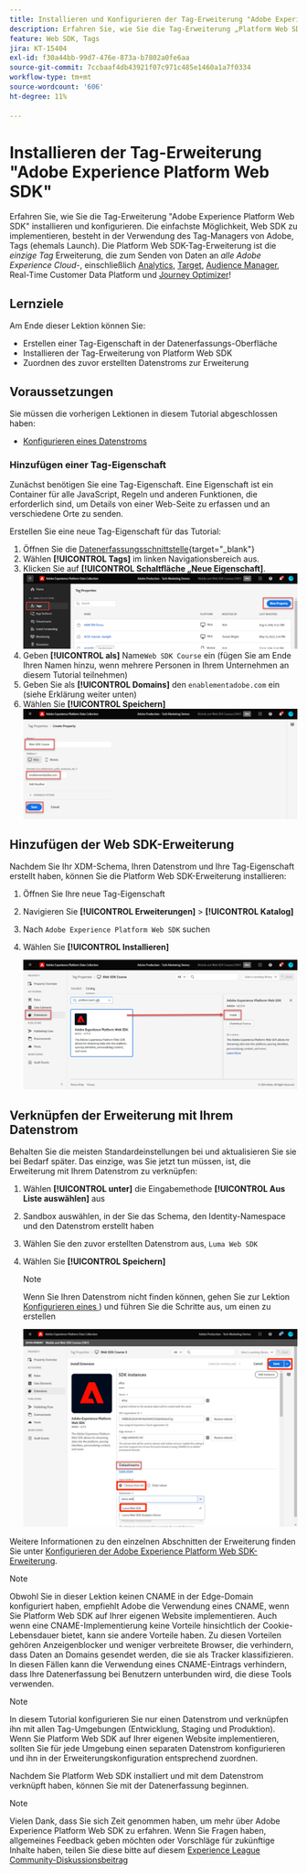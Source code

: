 ```yaml
---
title: Installieren und Konfigurieren der Tag-Erweiterung "Adobe Experience Platform Web SDK"
description: Erfahren Sie, wie Sie die Tag-Erweiterung „Platform Web SDK" in der Datenerfassungsoberfläche installieren und konfigurieren. Diese Lektion ist Teil des Tutorials „Implementieren von Adobe Experience Cloud mit Web SDK“.
feature: Web SDK, Tags
jira: KT-15404
exl-id: f30a44bb-99d7-476e-873a-b7802a0fe6aa
source-git-commit: 7ccbaaf4db43921f07c971c485e1460a1a7f0334
workflow-type: tm+mt
source-wordcount: '606'
ht-degree: 11%

---
```


# Installieren der Tag-Erweiterung &quot;Adobe Experience Platform Web SDK&quot;

Erfahren Sie, wie Sie die Tag-Erweiterung &quot;Adobe Experience Platform Web SDK&quot; installieren und konfigurieren. Die einfachste Möglichkeit, Web SDK zu implementieren, besteht in der Verwendung des Tag-Managers von Adobe, Tags (ehemals Launch). Die Platform Web SDK-Tag-Erweiterung ist die _einzige Tag_ Erweiterung, die zum Senden von Daten an _alle Adobe Experience Cloud-_, einschließlich [Analytics](setup-analytics.md), [Target](setup-target.md), [Audience Manager](setup-audience-manager.md), Real-Time Customer Data Platform und [Journey Optimizer](setup-web-channel.md)!

## Lernziele

Am Ende dieser Lektion können Sie:

* Erstellen einer Tag-Eigenschaft in der Datenerfassungs-Oberfläche
* Installieren der Tag-Erweiterung von Platform Web SDK
* Zuordnen des zuvor erstellten Datenstroms zur Erweiterung

## Voraussetzungen

Sie müssen die vorherigen Lektionen in diesem Tutorial abgeschlossen haben:

* [Konfigurieren eines Datenstroms](configure-datastream.md)

### Hinzufügen einer Tag-Eigenschaft

Zunächst benötigen Sie eine Tag-Eigenschaft. Eine Eigenschaft ist ein Container für alle JavaScript, Regeln und anderen Funktionen, die erforderlich sind, um Details von einer Web-Seite zu erfassen und an verschiedene Orte zu senden.

Erstellen Sie eine neue Tag-Eigenschaft für das Tutorial:

1. Öffnen Sie die [Datenerfassungsschnittstelle](https://experience.adobe.com/data-collection/){target="_blank"}
1. Wählen **[!UICONTROL Tags]** im linken Navigationsbereich aus.
1. Klicken Sie auf **[!UICONTROL Schaltfläche „Neue Eigenschaft]**.
   ![Neue Eigenschaft hinzufügen](assets/websdk-property-addNewProperty.png)
1. Geben **[!UICONTROL als]** Name`Web SDK Course` ein (fügen Sie am Ende Ihren Namen hinzu, wenn mehrere Personen in Ihrem Unternehmen an diesem Tutorial teilnehmen)
1. Geben Sie als **[!UICONTROL Domains]** den `enablementadobe.com` ein (siehe Erklärung weiter unten)
1. Wählen Sie **[!UICONTROL Speichern]**
   ![Eigenschaftsdetails](assets/websdk-property-propertyDetails.png)

## Hinzufügen der Web SDK-Erweiterung

Nachdem Sie Ihr XDM-Schema, Ihren Datenstrom und Ihre Tag-Eigenschaft erstellt haben, können Sie die Platform Web SDK-Erweiterung installieren:

1. Öffnen Sie Ihre neue Tag-Eigenschaft
1. Navigieren Sie **[!UICONTROL Erweiterungen]** > **[!UICONTROL Katalog]**
1. Nach `Adobe Experience Platform Web SDK` suchen
1. Wählen Sie **[!UICONTROL Installieren]**

   ![Installieren der Web SDK-Erweiterung](assets/extension-platform-web-sdk.png)


## Verknüpfen der Erweiterung mit Ihrem Datenstrom

Behalten Sie die meisten Standardeinstellungen bei und aktualisieren Sie sie bei Bedarf später. Das einzige, was Sie jetzt tun müssen, ist, die Erweiterung mit Ihrem Datenstrom zu verknüpfen:

1. Wählen **[!UICONTROL unter]** die Eingabemethode **[!UICONTROL Aus Liste auswählen]** aus
1. Sandbox auswählen, in der Sie das Schema, den Identity-Namespace und den Datenstrom erstellt haben
1. Wählen Sie den zuvor erstellten Datenstrom aus, `Luma Web SDK`
1. Wählen Sie **[!UICONTROL Speichern]**

   >[!NOTE]
   >
   > Wenn Sie Ihren Datenstrom nicht finden können, gehen Sie zur Lektion [Konfigurieren eines ](configure-datastream.md)) und führen Sie die Schritte aus, um einen zu erstellen

   ![Datenstromauswahl](assets/extension-luma-web-sdk-datastream-extension.png)

Weitere Informationen zu den einzelnen Abschnitten der Erweiterung finden Sie unter [Konfigurieren der Adobe Experience Platform Web SDK-Erweiterung](https://experienceleague.adobe.com/en/docs/experience-platform/tags/extensions/client/web-sdk/web-sdk-extension-configuration).

>[!NOTE]
>
>Obwohl Sie in dieser Lektion keinen CNAME in der Edge-Domain  konfiguriert haben, empfiehlt Adobe die Verwendung eines CNAME, wenn Sie Platform Web SDK auf Ihrer eigenen Website implementieren. Auch wenn eine CNAME-Implementierung keine Vorteile hinsichtlich der Cookie-Lebensdauer bietet, kann sie andere Vorteile haben. Zu diesen Vorteilen gehören Anzeigenblocker und weniger verbreitete Browser, die verhindern, dass Daten an Domains gesendet werden, die sie als Tracker klassifizieren. In diesen Fällen kann die Verwendung eines CNAME-Eintrags verhindern, dass Ihre Datenerfassung bei Benutzern unterbunden wird, die diese Tools verwenden.

>[!NOTE]
>
>In diesem Tutorial konfigurieren Sie nur einen Datenstrom und verknüpfen ihn mit allen Tag-Umgebungen (Entwicklung, Staging und Produktion). Wenn Sie Platform Web SDK auf Ihrer eigenen Website implementieren, sollten Sie für jede Umgebung einen separaten Datenstrom konfigurieren und ihn in der Erweiterungskonfiguration entsprechend zuordnen.

Nachdem Sie Platform Web SDK installiert und mit dem Datenstrom verknüpft haben, können Sie mit der Datenerfassung beginnen.

>[!NOTE]
>
>Vielen Dank, dass Sie sich Zeit genommen haben, um mehr über Adobe Experience Platform Web SDK zu erfahren. Wenn Sie Fragen haben, allgemeines Feedback geben möchten oder Vorschläge für zukünftige Inhalte haben, teilen Sie diese bitte auf diesem [Experience League Community-Diskussionsbeitrag](https://experienceleaguecommunities.adobe.com/t5/adobe-experience-platform-data/tutorial-discussion-implement-adobe-experience-cloud-with-web/td-p/444996)
